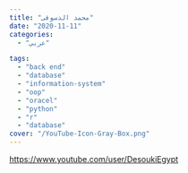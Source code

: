 ```yaml
---
title: "محمد الدسوقى"
date: "2020-11-11"
categories:
  - "عربي"

tags:
  - "back end"
  - "database"
  - "information-system"
  - "oop"
  - "oracel"
  - "python"
  - "r"
  - "database"
cover: "/YouTube-Icon-Gray-Box.png"
---
```


https://www.youtube.com/user/DesoukiEgypt
